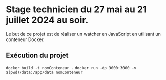 # Stage technicien du 27 mai au 21 juillet 2024 au soir.

Le but de ce projet est de réaliser un watcher en JavaScript en utilisant un conteneur Docker.
## Exécution du projet 
```docker build -t nomConteneur .```
```docker run -dp 3000:3000 -v $(pwd)/data:/app/data nomConteneur```

